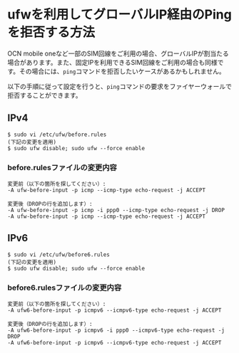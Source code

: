 
# ufwを利用してグローバルIP経由のPingを拒否する方法

OCN mobile oneなど一部のSIM回線をご利用の場合、グローバルIPが割当たる場合があります。また、固定IPを利用できるSIM回線をご利用の場合も同様です。その場合には、`ping`コマンドを拒否したいケースがあるかもしれません。

以下の手順に従って設定を行うと、`ping`コマンドの要求をファイヤーウォールで拒否することができます。

## IPv4

```
$ sudo vi /etc/ufw/before.rules
(下記の変更を適用)
$ sudo ufw disable; sudo ufw --force enable
```

### before.rulesファイルの変更内容

```
変更前（以下の箇所を探してください）:
-A ufw-before-input -p icmp --icmp-type echo-request -j ACCEPT

変更後（DROPの行を追加します）:
-A ufw-before-input -p icmp -i ppp0 --icmp-type echo-request -j DROP
-A ufw-before-input -p icmp --icmp-type echo-request -j ACCEPT
```

## IPv6

```
$ sudo vi /etc/ufw/before6.rules
(下記の変更を適用)
$ sudo ufw disable; sudo ufw --force enable
```

### before6.rulesファイルの変更内容

```
変更前（以下の箇所を探してください）:
-A ufw6-before-input -p icmpv6 --icmpv6-type echo-request -j ACCEPT

変更後（DROPの行を追加します）:
-A ufw6-before-input -p icmpv6 -i ppp0 --icmpv6-type echo-request -j DROP
-A ufw6-before-input -p icmpv6 --icmpv6-type echo-request -j ACCEPT
```
